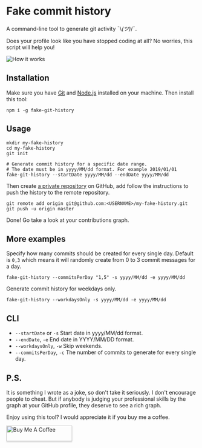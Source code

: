 # Fake commit history

A command-line tool to generate git activity ¯\\_(ツ)_/¯.

Does your profile look like you have stopped coding at all? 
No worries, this script will help you!

<img src="https://dl.dropboxusercontent.com/s/q2iinti6v0zbhzs/contributions.gif?dl=0" alt="How it works" />

## Installation

Make sure you have [Git](https://git-scm.com/book/en/v2/Getting-Started-Installing-Git) and [Node.js](https://nodejs.org/en/download/) installed on your machine. 
Then install this tool:

```shell script
npm i -g fake-git-history
```

## Usage

```shell script
mkdir my-fake-history
cd my-fake-history
git init

# Generate commit history for a specific date range.
# The date must be in yyyy/MM/dd format. For example 2019/01/01
fake-git-history --startDate yyyy/MM/dd --endDate yyyy/MM/dd
```

Then create [a private repository](https://github.com/new) on GitHub,
add follow the instructions to push the history to the remote repository.

```shell script
git remote add origin git@github.com:<USERNAME>/my-fake-history.git
git push -u origin master
```

Done! Go take a look at your contributions graph.

## More examples

Specify how many commits should be created for every single day. 
Default is `0,3` which means it will randomly create from 0 to 3 commit messages for a day.

```shell script
fake-git-history --commitsPerDay "1,5" -s yyyy/MM/dd -e yyyy/MM/dd
```

Generate commit history for weekdays only.

```shell script
fake-git-history --workdaysOnly -s yyyy/MM/dd -e yyyy/MM/dd
```

## CLI

- `--startDate` or `-s` Start date in yyyy/MM/dd format.
- `--endDate`, `-e` End date in YYYY/MM/DD format.
- `--workdaysOnly`, `-w` Skip weekends.
- `--commitsPerDay`, `-c` The number of commits to generate for every single day.

## P.S.

It is something I wrote as a joke, so don't take it seriously. I don't encourage people to cheat. But if anybody is judging your professional skills by the graph at your GitHub profile, they deserve to see a rich graph.

Enjoy using this tool? I would appreciate it if you buy me a coffee.
 
<a href="https://www.buymeacoffee.com/artiebits" target="_blank"><img src="https://www.buymeacoffee.com/assets/img/custom_images/orange_img.png" alt="Buy Me A Coffee" style="height: 41px !important;width: 174px !important;box-shadow: 0px 3px 2px 0px rgba(190, 190, 190, 0.5) !important;-webkit-box-shadow: 0px 3px 2px 0px rgba(190, 190, 190, 0.5) !important;" ></a>
